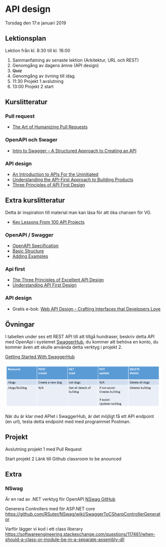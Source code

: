 # API design

Torsdag den 17:e januari 2019

## Lektionsplan
Lektion från kl. 8:30 till kl. 16:00

1. Sammanfatning av senaste lektion (Arkitektur, URL och REST)
1. Genomgång av dagens ämne (API design)
1. ~~Quiz~~
1. Genomgång av övning till idag.
1. 11:30 Projekt 1 avslutning
1. 13:00 Projekt 2 start

## Kurslitteratur

### Pull request
* [The Art of Humanizing Pull Requests](https://blog.rangle.io/the-art-of-humanizing-pull-requests-prs/)

### OpenAPI och Swager
* [Intro to Swagger – A Structured Approach to Creating an API](https://spin.atomicobject.com/2018/08/30/swagger-api-intro/)

### API design
* [An Introduction to APIs For the Uninitiated](https://nordicapis.com/an-introduction-to-apis-for-the-uninitiated/)
* [Understanding  the API-First Approach to Building Products](https://swagger.io/resources/articles/adopting-an-api-first-approach/)
* [Three Principles of API First Design](https://medium.com/adobetech/three-principles-of-api-first-design-fa6666d9f694)

## Extra kurslitteratur

Detta är inspiration till material man kan läsa för att öka chansen för VG.

* [Key Lessons From 100 API Projects](https://nordicapis.com/key-lessons-from-100-api-projects/)

### OpenAPI / Swagger

* [OpenAPI Specification](https://swagger.io/specification/)
* [Basic Structure](https://swagger.io/docs/specification/basic-structure/)
* [Adding Examples](https://swagger.io/docs/specification/adding-examples/)

### Api first
* [The Three Principles of Excellent API Design](https://nordicapis.com/the-three-principles-of-excellent-api-design/)
* [Understanding API First Design](https://www.programmableweb.com/api-university/understanding-api-first-design)

### API design

* Gratis e-bok: [Web API Design - Crafting Interfaces that Developers Love](https://pages.apigee.com/rs/apigee/images/api-design-ebook-2012-03.pdf)

## Övningar
I tabellen under ses ett REST API till att tillgå hundraser, beskriv detta API med OpenApi i systemet [SwaggerHub](https://swagger.io/tools/swaggerhub/), du kommer att behöva en konto, du kommer även att skulle använda detta verktyg i projekt 2.

[Getting Started With SwaggerHub](https://app.swaggerhub.com/help/tutorials/getting-started?_ga=2.255724616.1908547225.1547211400-1552449099.1546671493)

![Hund api](exersise20190115-dogapi.png)

När du är klar med APIet i SwaggerHub, är det möjligt få ett API endpoint (en url), testa detta endpoint med med programmet Postman.

## Projekt
Avslutning projekt 1 med Pull Request

Start projekt 2
Länk till Github classroom to be anounced

## Extra

### NSwag
Är en rad av .NET verktyg för OpenAPI
[NSwag GitHub](https://github.com/RSuter/NSwag)

Generera Controllers med för ASP.NET core
https://github.com/RSuter/NSwag/wiki/SwaggerToCSharpControllerGenerator

Varför lägger vi kod i ett class liberary
https://softwareengineering.stackexchange.com/questions/117461/when-should-a-class-or-module-be-in-a-separate-assembly-dll